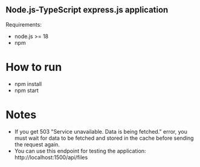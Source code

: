 ## Node.js-TypeScript express.js application
Requirements:
- node.js >= 18
- npm

# How to run
- npm install
- npm start


# Notes
- If you get 503 "Service unavailable. Data is being fetched." error, you must wait for data to be fetched and stored in the cache before sending the request again.
- You can use this endpoint for testing the application: http://localhost:1500/api/files